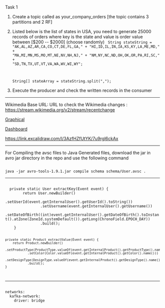 
Task 1
  1.  Create a topic called as your_company_orders [the topic contains 3 partitions and 2 RF]
  2.  Listed below is the list of states in USA, you need to generate 25000 records of orders where key is the state and value is order value between [$200 -- $2000] (choose randomly)
     <code>
       String stateString =
				"AK,AL,AZ,AR,CA,CO,CT,DE,FL,GA," +
						"HI,ID,IL,IN,IA,KS,KY,LA,ME,MD," +
						"MA,MI,MN,MS,MO,MT,NE,NV,NH,NJ," +
						"NM,NY,NC,ND,OH,OK,OR,PA,RI,SC," +
						"SD,TN,TX,UT,VT,VA,WA,WV,WI,WY";
      
		String[] stateArray = stateString.split(",");
	</code>
  4.  Execute the producer and check the written records in the consumer 

<hr>

Wikimedia Base URL: 
URL to check the Wikimedia changes : https://stream.wikimedia.org/v2/stream/recentchange

<a href="https://esjewett.github.io/wm-eventsource-demo/"> Graphical </a>

<a href="https://codepen.io/Krinkle/pen/BwEKgW?editors=1010"> Dashboard </a>


https://link.excalidraw.com/l/3AzfHZfUtYK/7u9rgl6ckAx

<hr>

For Compiling the avsc files to Java Generated files, download the jar in avro jar directory in the repo and use the following command

<code>
java -jar avro-tools-1.9.1.jar compile schema schema/User.avsc .
</code>

<hr>

<code>
  private static User extractKey(Event event) {
        return User.newBuilder()
                .setUserId(event.getInternalUser().getUserId().toString())
                .setUsername(event.getInternalUser().getUsername())
                .setDateOfBirth((int)event.getInternalUser().getDateOfBirth().toInstant().atZone(ZoneId.systemDefault()).getLong(ChronoField.EPOCH_DAY))
                .build();
    }

    private static Product extractValue(Event event) {
        return Product.newBuilder()
                .setProductType(ProductType.valueOf(event.getInternalProduct().getProductType().name()))
                .setColor(Color.valueOf(event.getInternalProduct().getColor().name()))
                .setDesignType(DesignType.valueOf(event.getInternalProduct().getDesignType().name()))
                .build();
    }
</code>
<hr>
<code>
networks:
  kafka-network:
    driver: bridge
	</code>
